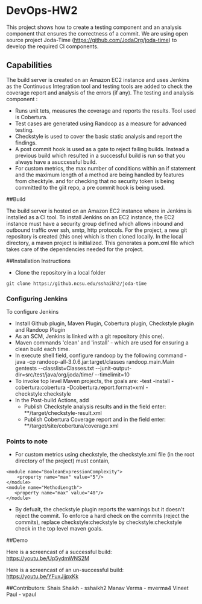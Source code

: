 # DevOps-HW2
This project shows how to create a testing component and an analysis component that ensures  the correctness of a commit. We are using open source project Joda-Time (https://github.com/JodaOrg/joda-time) to develop the required CI components.

## Capabilities

The build server is created on an Amazon EC2 instance and uses Jenkins as the Continuous Integration tool and testing tools are added to check the coverage report and analysis of the errors (if any).
The testing and analysis component :
- Runs unit tets, measures the coverage and reports the results. Tool used is Cobertura.
- Test cases are generated using Randoop as a measure for advanced testing.
- Checkstyle is used to cover the basic static analysis and report the findings.
- A post commit hook is used as a gate to reject failing builds. Instead a previous build which resulted in a successful build is run so that you always have a asuccessful build.
- For custom metrics, the max number of conditions within an if statement and the maximum length of a method are being handled by features from checktyle. and for checking that no security token is being committed to the giit repo, a pre commit hook is being used.


##Build

The build server is hosted on an Amazon EC2 instance where in Jenkins is installed as a CI tool. To install Jenkins on an EC2 instance, the EC2 instance must have a security group defined which allows inbound and outbound traffic over ssh, smtp, http protocols. For the project, a new git repository is created (this one) which is then cloned locally. In the local directory, a maven project is initialized. This generates a pom.xml file which takes care of the dependencies needed for the project. 

##Installation Instructions 

- Clone the repository in a local folder
```
git clone https://github.ncsu.edu/sshaikh2/joda-time
```

### Configuring Jenkins

To configure Jenkins
- Install Github plugin, Maven Plugin, Cobertura plugin, Checkstyle plugin and Randoop Plugin
- As an SCM, Jenkins is linked with a git repository (this one).
- Maven commands 'clean' and 'install' - which are used for ensuring a clean build each time.
- In execute shell field, configure randoop by the following command
	-java -cp randoop-all-3.0.6.jar:target/classes randoop.main.Main gentests --classlist=Classes.txt --junit-output-dir=src/test/java/org/joda/time/  --timelimit=10
- To invoke top level Maven projects, the goals are:
	-test
	-install
	-cobertura:cobertura -Dcobertura.report.format=xml
	-checkstyle:checkstyle
- In the Post-build Actions, add 
	- Publish Checkstyle analysis results and in the field enter: **/target/checkstyle-result.xml
	- Publish Cobertura Coverage report and in the field enter: **/target/site/cobertura/coverage.xml

### Points to note

- For custom metrics using checkstyle, the checkstyle.xml file (in the root directory of the project) must contain,
```
<module name="BooleanExpressionComplexity">
   	<property name="max" value="5"/>
</module>
<module name="MethodLength">
   <property name="max" value="40"/>
</module>
```
- By defualt, the checkstyle plugin reports the warnings but it doesn't reject the commit. To enforce a hard check on the commits (reject the commits), replace
checkstyle:checkstyle by  checkstyle:checkstyle check in the top level maven goals.

##Demo

Here is a screencast of a successful build:
https://youtu.be/Up5ydmWNS2M

Here is a screencast of an un-successful build:
https://youtu.be/YFuxJjjpxKk


##Contributors:
Shais Shaikh - sshaikh2
Manav Verma - mverma4
Vineet Paul - vpaul



